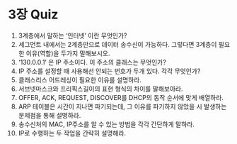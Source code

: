 # 3장 Quiz

1. 3계층에서 말하는 ‘인터넷’ 이란 무엇인가?
2. 세그먼트 내에서는 2계층만으로 데이터 송수신이 가능하다. 그렇다면 3계층이 필요한 이유(역할)을 두가지 말해보시오.
3. ‘130.0.0.1’ 은 IP 주소이다. 이 주소의 클래스는 무엇인가?
4. IP 주소를 설정할 때 사용해선 안되는 번호가 두개 있다. 각각 무엇인가?
5. 클래스리스 어드레싱이 필요한 이유를 설명하라.
6. 서브넷마스크와 프리픽스길이의 표현 형식의 차이를 말해보아라.
7. OFFER, ACK, REQUEST, DISCOVER를 DHCP의 동작 순서에 맞게 배열하라.
8. ARP 테이블은 시간이 지나면 파기되는데, 그 이유를 파기하지 않았을 시 발생하는 문제점을 통해 설명하라.
9. 송수신처의 MAC, IP주소를 알 수 있는 방법을 각각 간단하게 말하라.
10. IP로 수행하는 두 작업을 간략히 설명해라.